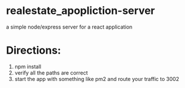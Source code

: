 # realestate_apopliction-server
a simple node/express server for a react application

# Directions:
1. npm install
2. verify all the paths are correct
3. start the app with something like pm2 and route your traffic to 3002
